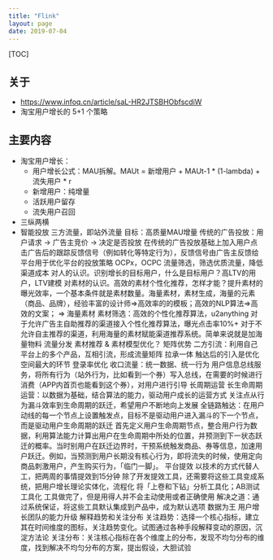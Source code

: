 ```yaml
---
title: "Flink"
layout: page
date: 2019-07-04
---
```

[TOC]


## 关于
- <https://www.infoq.cn/article/saL-HR2JTSBHObfscdiW>
- 淘宝用户增长的 5+1 个策略


## 主要内容
- 淘宝用户增长：
    - 用户增长公式：MAU拆解。MAUt = 新增用户 + MAUt-1 * (1-lambda) + 流失用户 * r
    - 新增用户：纯增量
    - 活跃用户留存
    - 流失用户召回
- 三纵两横
- 智能投放
三方流量，即站外流量
目标：高质量MAU增量
传统的广告投放：用户请求 -> 广告主竞价 -> 决定是否投放
在传统的广告投放基础上加入用户点击广告后的跟踪反馈信号（例如转化等特定行为），反馈信号由广告主反馈给平台用于优化平台的投放策略 OCPx，OCPC
流量筛选，筛选优质流量，降低渠道成本
对人的认识。识别增长的目标用户，什么是目标用户？高LTV的用户，LTV建模
对素材的认识。高效的素材个性化推荐，怎样才能？提升素材的曝光效率，一个基本条件就是素材数量。海量素材，素材生成，海量的元素（商品、品牌），经验丰富的设计师=>高效率的的模板；高效的NLP算法=>高效的文案； => 海量素材
素材筛选：高效的个性化推荐算法，u2anything
对于允许广告主自助推荐的渠道接入个性化推荐算法，曝光点击率10%+
对于不允许自主推荐的渠道，利用海量的素材赋能渠道推荐系统。简单来说就是加海量物料
流量分发
素材推荐 & 素材模型优化？
矩阵优势
二方引流：利用自己平台上的多个产品，互相引流，形成流量矩阵
拉承一体
触达后的引入是优化空间最大的环节
登录率优化
收口流量：统一数据、统一行为
用户信息总线服务，将所有行为（站外行为，比如看到一个券）写入总线，在需要的时候进行消费（APP内首页也能看到这个券），对用户进行引导
长周期运营
长生命周期运营：以数据为基础，结合算法的能力，驱动用户成长的运营方式
关注点从行为漏斗效率到生命周期的跃迁，希望用户不断地向上发展
全链路触达：在用户动线的每一个节点上设置触发点，目标不是驱动用户进入漏斗的下一个节点，而是驱动用户生命周期的跃迁
首先定义用户生命周期节点，整合用户行为数据，利用算法能力计算出用户在生命周期中所处的位置，并预测到下一状态跃迁的概率。当时别用户在跃迁边界时，干预系统触发商品、券等信息，加速用户跃迁。例如，当预测到用户长期没有核心行为，即将流失的时候，使用定向商品刺激用户，产生购买行为，「临门一脚」。
平台提效
以技术的方式代替人工，把两周的事情提效到15分钟
除了开发提效工具，还需要将这些工具变成系统，把用户增长理论实体化，流程化
将「上卷和下钻」分析工具化；AB测试工具化
工具做完了，但是用得人并不会主动使用或者正确使用
解决之道：通过系统保证，将这些工具默认集成到产品中，成为默认选项
数据为王
用户增长团队的能力升级
解释趋势和关注分布
关注趋势：选择一个核心指标，建立其在时间维度的图标，关注趋势变化。试图通过各种手段解释变动的原因，沉淀方法论
关注分布：关注核心指标在各个维度上的分布，发现不均匀分布的维度，找到解决不均匀分布的方案，提出假设，大胆试验
